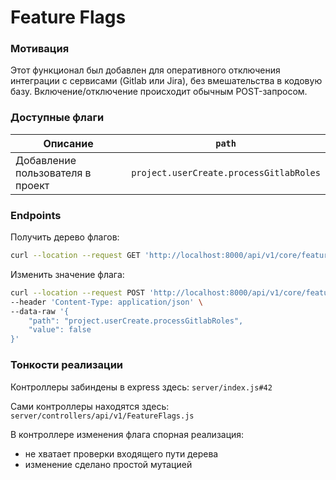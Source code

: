 # Feature Flags

### Мотивация

Этот функционал был добавлен для оперативного отключения интеграции с сервисами (Gitlab или Jira), без вмешательства в кодовую базу. Включение/отключение происходит обычным POST-запросом.

### Доступные флаги

| Описание                         | `path`                                  |
|----------------------------------|-----------------------------------------|
| Добавление пользователя в проект | `project.userCreate.processGitlabRoles` |

### Endpoints

Получить дерево флагов: 
```sh
curl --location --request GET 'http://localhost:8000/api/v1/core/featureFlags'
```

Изменить значение флага:
```sh
curl --location --request POST 'http://localhost:8000/api/v1/core/featureFlags' \
--header 'Content-Type: application/json' \
--data-raw '{
    "path": "project.userCreate.processGitlabRoles",
    "value": false
}'
```

### Тонкости реализации

Контроллеры забиндены в express здесь: `server/index.js#42`

Сами контроллеры находятся здесь: `server/controllers/api/v1/FeatureFlags.js`

В контроллере изменения флага спорная реализация:

- не хватает проверки входящего пути дерева
- изменение сделано простой мутацией
